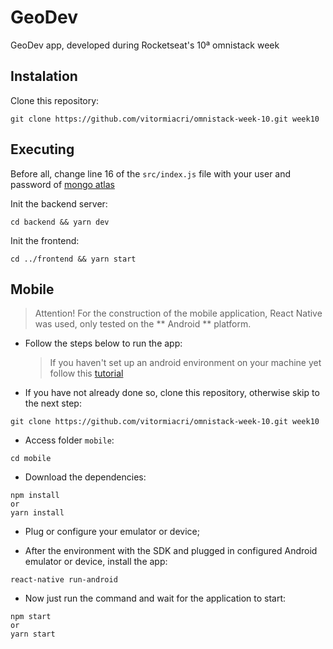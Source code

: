 # GeoDev

GeoDev app, developed during Rocketseat's 10ª omnistack week

## Instalation

Clone this repository:

```
git clone https://github.com/vitormiacri/omnistack-week-10.git week10
```

## Executing

Before all, change line 16 of the `src/index.js` file with your user and password of [mongo atlas](https://www.mongodb.com/cloud/atlas/efficiency)

Init the backend server:

```
cd backend && yarn dev
```

Init the frontend:

```
cd ../frontend && yarn start
```

## Mobile

> Attention! For the construction of the mobile application, React Native was used, only tested on the ** Android ** platform.

- Follow the steps below to run the app:

  > If you haven't set up an android environment on your machine yet follow this [tutorial](https://facebook.github.io/react-native/docs/getting-started)

- If you have not already done so, clone this repository, otherwise skip to the next step:

```
git clone https://github.com/vitormiacri/omnistack-week-10.git week10
```

- Access folder `mobile`:

```
cd mobile
```

- Download the dependencies:

```
npm install
or
yarn install
```

- Plug or configure your emulator or device;

- After the environment with the SDK and plugged in configured Android emulator or device, install the app:

```
react-native run-android
```

- Now just run the command and wait for the application to start:

```
npm start
or
yarn start
```
